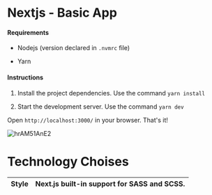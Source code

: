 # Nextjs - Basic App

#### Requirements

* Nodejs (version declared in `.nvmrc` file)

* Yarn

#### Instructions

1. Install the project dependencies. Use the command `yarn install`

2. Start the development server. Use the command `yarn dev`

Open `http://localhost:3000/` in your browser. That's it!

![hrAM51AnE2](https://github.com/rominavarela-practicas/frontend-frameworks/assets/7092275/b4f9aa27-1821-466a-97e5-838afde8f001)

# Technology Choises

| Style | Next.js built-in support for SASS and SCSS. |
| - | - |
